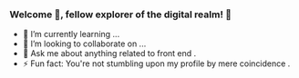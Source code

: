 ### Welcome 👋, fellow explorer of the digital realm! 🌟

<!--
**SouhailM07/SouhailM07** is a ✨ _special_ ✨ repository because its `README.md` (this file) appears on your GitHub profile.

Here are some ideas to get you started:
- 🔭 I’m currently working on ...
- 🤔 I’m looking for help with ...
- 📫 How to reach me: ...
- 😄 Pronouns: ...
-->
- 🌱 I’m currently learning ...
- 👯 I’m looking to collaborate on ...
- 💬 Ask me about anything related to front end .
- ⚡ Fun fact: You're not stumbling upon my profile by mere coincidence .
